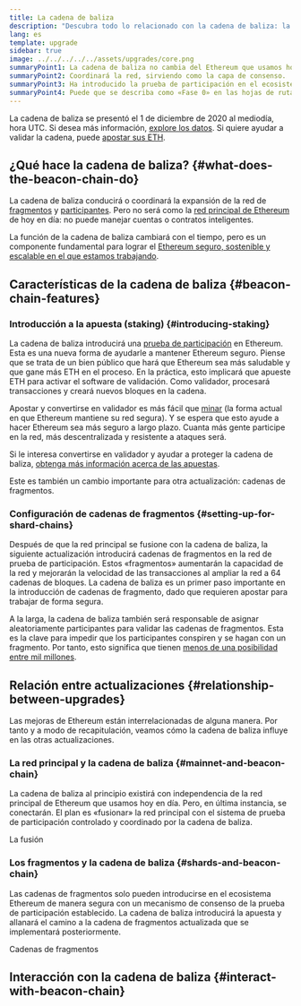 ```yaml
---
title: La cadena de baliza
description: "Descubra todo lo relacionado con la cadena de baliza: la actualización que introdujo la prueba de participación en Ethereum."
lang: es
template: upgrade
sidebar: true
image: ../../../../../assets/upgrades/core.png
summaryPoint1: La cadena de baliza no cambia del Ethereum que usamos hoy.
summaryPoint2: Coordinará la red, sirviendo como la capa de consenso.
summaryPoint3: Ha introducido la prueba de participación en el ecosistema Ethereum.
summaryPoint4: Puede que se describa como «Fase 0» en las hojas de ruta técnicas.
---
```


<UpgradeStatus isShipped dateKey="page-upgrades-beacon-date">
    La cadena de baliza se presentó el 1 de diciembre de 2020 al mediodía, hora UTC. Si desea más información, <a href="https://beaconscan.com/">explore los datos</a>. Si quiere ayudar a validar la cadena, puede <a href="/staking/">apostar sus ETH</a>.
</UpgradeStatus>

## ¿Qué hace la cadena de baliza? {#what-does-the-beacon-chain-do}

La cadena de baliza conducirá o coordinará la expansión de la red de [fragmentos](/upgrades/shard-chains/) y [participantes](/staking/). Pero no será como la [red principal de Ethereum](/glossary/#mainnet) de hoy en día: no puede manejar cuentas o contratos inteligentes.

La función de la cadena de baliza cambiará con el tiempo, pero es un componente fundamental para lograr el [ Ethereum seguro, sostenible y escalable en el que estamos trabajando](/upgrades/vision/).

## Características de la cadena de baliza {#beacon-chain-features}

### Introducción a la apuesta (staking) {#introducing-staking}

La cadena de baliza introducirá una [prueba de participación](/developers/docs/consensus-mechanisms/pos/) en Ethereum. Esta es una nueva forma de ayudarle a mantener Ethereum seguro. Piense que se trata de un bien público que hará que Ethereum sea más saludable y que gane más ETH en el proceso. En la práctica, esto implicará que apueste ETH para activar el software de validación. Como validador, procesará transacciones y creará nuevos bloques en la cadena.

Apostar y convertirse en validador es más fácil que [minar](/developers/docs/mining/) (la forma actual en que Ethereum mantiene su red segura). Y se espera que esto ayude a hacer Ethereum sea más seguro a largo plazo. Cuanta más gente participe en la red, más descentralizada y resistente a ataques será.

<InfoBanner emoji=":money_bag:">
Si le interesa convertirse en validador y ayudar a proteger la cadena de baliza, <a href="/staking/">obtenga más información acerca de las apuestas</a>.
</InfoBanner>

Este es también un cambio importante para otra actualización: cadenas de fragmentos.

### Configuración de cadenas de fragmentos {#setting-up-for-shard-chains}

Después de que la red principal se fusione con la cadena de baliza, la siguiente actualización introducirá cadenas de fragmentos en la red de prueba de participación. Estos «fragmentos» aumentarán la capacidad de la red y mejorarán la velocidad de las transacciones al ampliar la red a 64 cadenas de bloques. La cadena de baliza es un primer paso importante en la introducción de cadenas de fragmento, dado que requieren apostar para trabajar de forma segura.

A la larga, la cadena de baliza también será responsable de asignar aleatoriamente participantes para validar las cadenas de fragmentos. Esta es la clave para impedir que los participantes conspiren y se hagan con un fragmento. Por tanto, esto significa que tienen [menos de una posibilidad entre mil millones](https://medium.com/@chihchengliang/minimum-committee-size-explained-67047111fa20).

## Relación entre actualizaciones {#relationship-between-upgrades}

Las mejoras de Ethereum están interrelacionadas de alguna manera. Por tanto y a modo de recapitulación, veamos cómo la cadena de baliza influye en las otras actualizaciones.

### La red principal y la cadena de baliza {#mainnet-and-beacon-chain}

La cadena de baliza al principio existirá con independencia de la red principal de Ethereum que usamos hoy en día. Pero, en última instancia, se conectarán. El plan es «fusionar» la red principal con el sistema de prueba de participación controlado y coordinado por la cadena de baliza.

<ButtonLink to="/upgrades/merge/">
    La fusión
</ButtonLink>

### Los fragmentos y la cadena de baliza {#shards-and-beacon-chain}

Las cadenas de fragmentos solo pueden introducirse en el ecosistema Ethereum de manera segura con un mecanismo de consenso de la prueba de participación establecido. La cadena de baliza introducirá la apuesta y allanará el camino a la cadena de fragmentos actualizada que se implementará posteriormente.

<ButtonLink to="/upgrades/shard-chains/">
    Cadenas de fragmentos
</ButtonLink>

<Divider />

## Interacción con la cadena de baliza {#interact-with-beacon-chain}

<BeaconChainActions />
